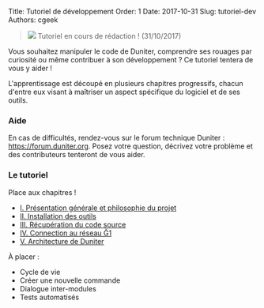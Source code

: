 Title: Tutoriel de développement
Order: 1
Date: 2017-10-31
Slug: tutoriel-dev
Authors: cgeek

> <span class="icon">![](/images/icons/warning.png)</span> Tutoriel en cours de rédaction ! (31/10/2017)

Vous souhaitez manipuler le code de Duniter, comprendre ses rouages par curiosité ou même contribuer à son développement ? Ce tutoriel tentera de vous y aider !

L'apprentissage est découpé en plusieurs chapitres progressifs, chacun d'entre eux visant à maîtriser un aspect spécifique du logiciel et de ses outils.

### Aide

En cas de difficultés, rendez-vous sur le forum technique Duniter : https://forum.duniter.org. Posez votre question, décrivez votre problème et des contributeurs tenteront de vous aider.

### Le tutoriel

Place aux chapitres !

* [I. Présentation générale et philosophie du projet](./chapitre-1-presentation)
* [II. Installation des outils](./chapitre-2-outils)
* [III. Récupération du code source](./chapitre-3-source)
* [IV. Connection au réseau Ğ1](./chapitre-4-connexion)
* [V. Architecture de Duniter](./chapitre-5-architecture)

À placer :

* Cycle de vie
* Créer une nouvelle commande
* Dialogue inter-modules
* Tests automatisés
